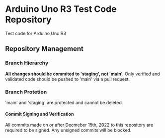 # Arduino Uno R3 Test Code Repository
Test code for Arduino Uno R3

## Repository Management
### Branch Hierarchy
<b>All changes should be commited to 'staging', not 'main'.</b> Only verified and validated code should be pushed to 'main' via a pull request.

### Branch Protetion
'main' and 'staging' are protected and cannot be deleted.
#### Commit Signing and Verification
All commits made on or after Decmeber 15th, 2022 to this repository are required to be signed. Any unsigned commits will be blocked.

